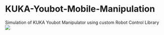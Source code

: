 # KUKA-Youbot-Mobile-Manipulation

Simulation of KUKA Youbot Manipulator using custom Robot Control Library
![](https://github.com/Shrav108/KUKA-Youbot-Mobile-Manipulation/blob/main/kuka_manipulation.gif)

